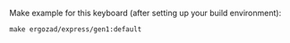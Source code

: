 
Make example for this keyboard (after setting up your build environment):

    make ergozad/express/gen1:default


